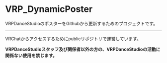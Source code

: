 # VRP_DynamicPoster
VRPDanceStudioのポスターをGithubから更新するためのプロジェクトです。

---
VRChatからアクセスするためにpublicリポジトリで運営しています。

**VRPDanceStudioスタッフ及び関係者以外の方の、VRPDanceStudioの活動に関係ない使用を禁じます。**
